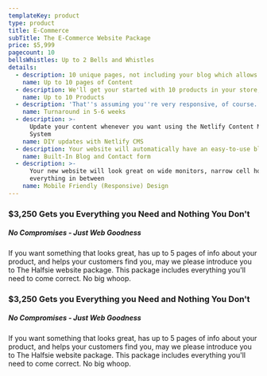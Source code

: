 ```yaml
---
templateKey: product
type: product
title: E-Commerce
subTitle: The E-Commerce Website Package
price: $5,999
pagecount: 10
bellsWhistles: Up to 2 Bells and Whistles
details:
  - description: 10 unique pages, not including your blog which allows you to create as many additional pages as you like
    name: Up to 10 pages of Content
  - description: We'll get your started with 10 products in your store, you can then create as many additional products as you like
    name: Up to 10 Products
  - description: 'That''s assuming you''re very responsive, of course.'
    name: Turnaround in 5-6 weeks
  - description: >-
      Update your content whenever you want using the Netlify Content Management
      System
    name: DIY updates with Netlify CMS
  - description: Your website will automatically have an easy-to-use blog and contact form.
    name: Built-In Blog and Contact form
  - description: >-
      Your new website will look great on wide monitors, narrow cell hones, and
      everything in between
    name: Mobile Friendly (Responsive) Design
---
```

### $3,250 Gets you Everything you Need and Nothing You Don't
##### No Compromises - Just Web Goodness
If you want something that looks great, has up to 5 pages of info about your product, and helps your customers find you, may we please introduce you to The Halfsie website package. This package includes everything you'll need to come correct. No big whoop.

### $3,250 Gets you Everything you Need and Nothing You Don't
##### No Compromises - Just Web Goodness
If you want something that looks great, has up to 5 pages of info about your product, and helps your customers find you, may we please introduce you to The Halfsie website package. This package includes everything you'll need to come correct. No big whoop.